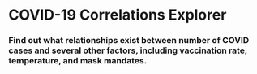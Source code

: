 # COVID-19 Correlations Explorer

### Find out what relationships exist between number of COVID cases and several other factors, including vaccination rate, temperature, and mask mandates.